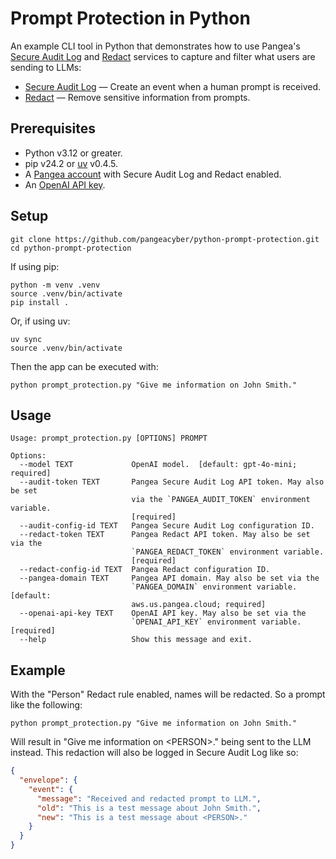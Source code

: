 # Prompt Protection in Python

An example CLI tool in Python that demonstrates how to use Pangea's [Secure Audit
Log][] and [Redact][] services to capture and filter what users are sending to
LLMs:

- [Secure Audit Log][] — Create an event when a human prompt is received.
- [Redact][] — Remove sensitive information from prompts.

## Prerequisites

- Python v3.12 or greater.
- pip v24.2 or [uv][] v0.4.5.
- A [Pangea account][Pangea signup] with Secure Audit Log and Redact enabled.
- An [OpenAI API key][OpenAI API keys].

## Setup

```shell
git clone https://github.com/pangeacyber/python-prompt-protection.git
cd python-prompt-protection
```

If using pip:

```shell
python -m venv .venv
source .venv/bin/activate
pip install .
```

Or, if using uv:

```shell
uv sync
source .venv/bin/activate
```

Then the app can be executed with:

```shell
python prompt_protection.py "Give me information on John Smith."
```

## Usage

```
Usage: prompt_protection.py [OPTIONS] PROMPT

Options:
  --model TEXT             OpenAI model.  [default: gpt-4o-mini; required]
  --audit-token TEXT       Pangea Secure Audit Log API token. May also be set
                           via the `PANGEA_AUDIT_TOKEN` environment variable.
                           [required]
  --audit-config-id TEXT   Pangea Secure Audit Log configuration ID.
  --redact-token TEXT      Pangea Redact API token. May also be set via the
                           `PANGEA_REDACT_TOKEN` environment variable.
                           [required]
  --redact-config-id TEXT  Pangea Redact configuration ID.
  --pangea-domain TEXT     Pangea API domain. May also be set via the
                           `PANGEA_DOMAIN` environment variable.  [default:
                           aws.us.pangea.cloud; required]
  --openai-api-key TEXT    OpenAI API key. May also be set via the
                           `OPENAI_API_KEY` environment variable.  [required]
  --help                   Show this message and exit.
```

## Example

With the "Person" Redact rule enabled, names will be redacted. So a prompt like
the following:

```shell
python prompt_protection.py "Give me information on John Smith."
```

Will result in "Give me information on \<PERSON\>." being sent to the LLM
instead. This redaction will also be logged in Secure Audit Log like so:

```json
{
  "envelope": {
    "event": {
      "message": "Received and redacted prompt to LLM.",
      "old": "This is a test message about John Smith.",
      "new": "This is a test message about <PERSON>."
    }
  }
}
```

[Redact]: https://pangea.cloud/docs/redact/
[Secure Audit Log]: https://pangea.cloud/docs/audit/
[Pangea signup]: https://pangea.cloud/signup
[OpenAI API keys]: https://platform.openai.com/api-keys
[uv]: https://docs.astral.sh/uv/
